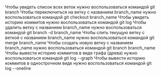 Чтобы увидеть список всех веток нужно воспользоваться командой git branch
Чтобы переключиться на ветку с названием branch_name нужно воспользоваться командой git checkout branch_name
Чтобы увидеть историю коммитов нужно воспользоваться командой git log
Чтобы удалить ветку с названием branch_name нужно воспользоваться командой git branch -d branch_name
Чтобы слить текущую ветку с веткой с названием branch_name нужно воспользоваться командой git merge branch_name
Чтобы создать новую ветку с названием branch_name нужно воспользоваться командой git branch branch_name
Чтобы вывести историю коммитов в виде графа (древа) нужно воспользоваться командой git log --graph
Чтобы вывести историю коммитов в однострочном виде нужно воспользоваться командой git log --oneline